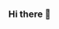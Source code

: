 ### Hi there 👋

<!--
**ricardorosiles/ricardorosiles** is a ✨ _special_ ✨ repository because its `README.md` (this file) appears on your GitHub profile.



Here are some ideas to get you started:


# Presentation
Backend and Frontend Developer
![alt text](https://miro.medium.com/max/3200/1*OF0xEMkWBv-69zvmNs6RDQ.gif) 

- 🔭 I’m currently working on ...
- 🌱 I’m currently learning ...
- 👯 I’m looking to collaborate on ...
- 🤔 I’m looking for help with ...
- 💬 Ask me about ...
- 📫 How to reach me: ...
- 😄 Pronouns: ...
- ⚡ Fun fact: ...
-->
